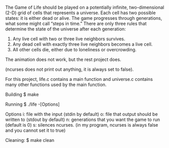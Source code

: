 The Game of Life should be played on a potentially infinite, two-dimensional (2-D) grid of cells that
represents a universe. Each cell has two possible states: it is either dead or alive. The game progresses
through generations, what some might call “steps in time.” There are only three rules that determine the
state of the universe after each generation:
1. Any live cell with two or three live neighbors survives.
2. Any dead cell with exactly three live neighbors becomes a live cell.
3. All other cells die, either due to loneliness or overcrowding.

The animation does not work, but the rest project does. 

(ncurses does not print out anything, it is always set to false). 

For this project, life.c contains a main function and universe.c contains many other functions used by the main function.

Building
$ make

Running
$ ./life -[Options]

Options
i: file with the input (stdin by default)
o: file that output should be written to (stdout by default)
n: generations that you want the game to run (default is 0)
s: silences ncurses. (in my program, ncurses is always false and you cannot set it to true)

Cleaning:
$ make clean
